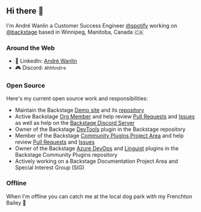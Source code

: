 ## Hi there 👋

I'm André Wanlin a Customer Success Engineer [@spotify](https://github.com/spotify) working on [@backstage](https://github.com/backstage/backstage) based in Winnipeg, Manitoba, Canada 🇨🇦

### Around the Web

- 💼 LinkedIn: [André Wanlin](https://www.linkedin.com/in/andre-wanlin-31a00a16a/)
- 🎮 Discord: `Ahhhndre`

### Open Source

Here's my current open source work and responsibilities:

- Maintain the Backstage [Demo site](https://demo.backstage.io/) and its [repository](https://github.com/backstage/demo)
- Active Backstage [Org Member](https://github.com/backstage/backstage/blob/master/OWNERS.md#:~:text=afscrome-,Andre%20Wanlin,-Spotify) and help review [Pull Requests](https://github.com/backstage/backstage/pulls) and [Issues](https://github.com/backstage/backstage/issues) as well as help on the [Backstage Discord Server](https://discord.com/invite/MUpMjP2)
- Owner of the Backstage [DevTools](https://github.com/backstage/backstage/tree/master/plugins/devtools) plugin in the Backstage repository
- Member of the Backstage [Community Plugins Project Area](https://github.com/backstage/backstage/blob/master/OWNERS.md#:~:text=Discord-,Andr%C3%A9%20Wanlin,-Spotify) and help review [Pull Requests](https://github.com/backstage/community-plugins/pulls) and [Issues](https://github.com/backstage/community-plugins/issues)
- Owner of the Backstage [Azure DevOps](https://github.com/backstage/community-plugins/tree/main/workspaces/azure-devops) and [Linguist](https://github.com/backstage/community-plugins/tree/main/workspaces/linguist) plugins in the Backstage Community Plugins repository
- Actively working on a Backstage Documentation Project Area and Special Interest Group (SIG)

### Offline

When I'm offline you can catch me at the local dog park with my Frenchton Bailey 🐶
